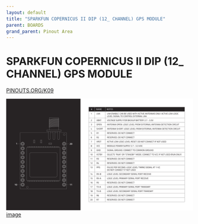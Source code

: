 ```yaml
---
layout: default
title: "SPARKFUN COPERNICUS II DIP (12_ CHANNEL) GPS MODULE"
parent: BOARDS
grand_parent: Pinout Area
---
```


# SPARKFUN COPERNICUS II DIP (12_ CHANNEL) GPS MODULE

<a href="https://www.PINOUTS.ORG/K09">PINOUTS.ORG/K09</a>

![image](./assets/135.png)  
[image](./assets/135.png)

